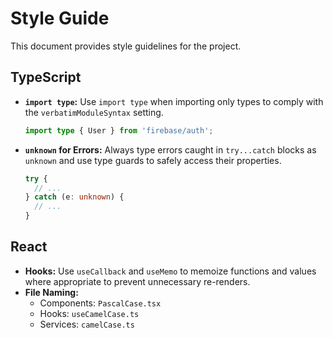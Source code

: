 # Style Guide

This document provides style guidelines for the project.

## TypeScript

- **`import type`:** Use `import type` when importing only types to comply with the `verbatimModuleSyntax` setting.

  ```typescript
  import type { User } from 'firebase/auth';
  ```

- **`unknown` for Errors:** Always type errors caught in `try...catch` blocks as `unknown` and use type guards to safely access their properties.

  ```typescript
  try {
    // ...
  } catch (e: unknown) {
    // ...
  }
  ```

## React

- **Hooks:** Use `useCallback` and `useMemo` to memoize functions and values where appropriate to prevent unnecessary re-renders.
- **File Naming:**
  - Components: `PascalCase.tsx`
  - Hooks: `useCamelCase.ts`
  - Services: `camelCase.ts`
